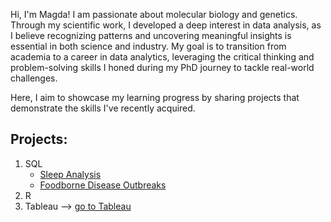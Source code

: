 Hi, I'm Magda! I am passionate about molecular biology and genetics. Through my scientific work, I developed a deep interest in data analysis, as I believe recognizing patterns and uncovering meaningful insights is essential in both science and industry. My goal is to transition from academia to a career in data analytics, leveraging the critical thinking and problem-solving skills I honed during my PhD journey to tackle real-world challenges.

Here, I aim to showcase my learning progress by sharing projects that demonstrate the skills I've recently acquired.

## Projects:
1. SQL
   - [Sleep Analysis](https://github.com/MGdata148/sleep-analysis)
   - [Foodborne Disease Outbreaks](https://github.com/MGdata148/foodborne-disease-outbreaks)
3. R
4. Tableau --> [go to Tableau](https://public.tableau.com/app/profile/magdalena.gromadzka/vizzes)
